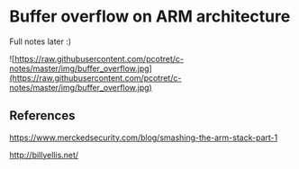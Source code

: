 # Buffer overflow on ARM architecture
Full notes later :)

![https://raw.githubusercontent.com/pcotret/c-notes/master/img/buffer_overflow.jpg](https://raw.githubusercontent.com/pcotret/c-notes/master/img/buffer_overflow.jpg)

## References
https://www.merckedsecurity.com/blog/smashing-the-arm-stack-part-1

http://billyellis.net/
